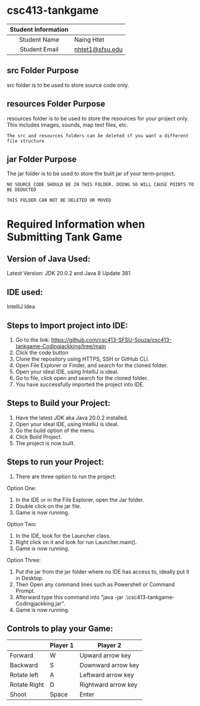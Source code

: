 # csc413-tankgame


| Student Information |                 |
|:-------------------:|-----------------|
|  Student Name       | Naing Htet      |
|  Student Email      | nhtet1@sfsu.edu |

## src Folder Purpose 
src folder is to be used to store source code only.

## resources Folder Purpose 
resources folder is to be used to store the resources for your project only. This includes images, sounds, map text files, etc.

`The src and resources folders can be deleted if you want a different file structure`

## jar Folder Purpose 
The jar folder is to be used to store the built jar of your term-project.

`NO SOURCE CODE SHOULD BE IN THIS FOLDER. DOING SO WILL CAUSE POINTS TO BE DEDUCTED`

`THIS FOLDER CAN NOT BE DELETED OR MOVED`

# Required Information when Submitting Tank Game

## Version of Java Used:
Latest Version: JDK 20.0.2 and Java 8 Update 381

## IDE used: 
IntelliJ Idea

## Steps to Import project into IDE:
1. Go to the link: https://github.com/csc413-SFSU-Souza/csc413-tankgame-Codingjackking/tree/main
2. Click the code button
3. Clone the repository using HTTPS, SSH or GitHub CLI.
4. Open File Explorer or Finder, and search for the cloned folder. 
5. Open your ideal IDE, using IntelliJ is ideal.
6. Go to file, click open and search for the cloned folder. 
7. You have successfully imported the project into IDE.

## Steps to Build your Project:
1. Have the latest JDK aka Java 20.0.2 installed.
2. Open your ideal IDE, using IntelliJ is ideal.
3. Go the build option of the menu.
4. Click Build Project.
5. The project is now built. 

## Steps to run your Project:
1. There are three option to run the project:

Option One:
1. In the IDE or in the File Explorer, open the Jar folder.
2. Double click on the jar file.
3. Game is now running.

Option Two:
1. In the IDE, look for the Launcher class.
2. Right click on it and look for run Launcher.main().
3. Game is now running.

Option Three:
1. Put the jar from the jar folder where no IDE has access to, ideally put it in Desktop.
2. Then Open any command lines such as Powershell or Command Prompt.
3. Afterward type this command into "java -jar .\csc413-tankgame-Codingjackking.jar".
4. Game is now running.

## Controls to play your Game:

|               | Player 1 |      Player 2       |
|---------------|----------|---------------------|
|  Forward      |    W     |  Upward arrow key   |
|  Backward     |    S     |  Downward arrow key |
|  Rotate left  |    A     |  Leftward arrow key |
|  Rotate Right |    D     | Rightward arrow key |
|  Shoot        |  Space   |        Enter        |

<!-- you may add more controls if you need to. -->